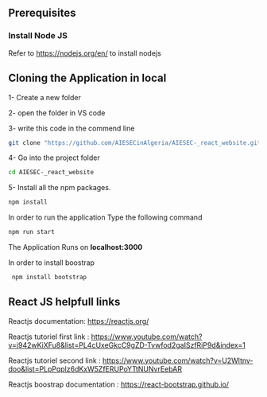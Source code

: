 
## Prerequisites

### Install Node JS
Refer to https://nodejs.org/en/ to install nodejs

## Cloning  the Application in local

1- Create a new folder

2- open the folder in VS code 

3- write this code in the commend line 

```bash
git clone "https://github.com/AIESECinAlgeria/AIESEC-_react_website.git"
```
4-  Go into the project folder

```bash
cd AIESEC-_react_website
```


5- Install all the npm packages. 

```bash
npm install
```

In order to run the application Type the following command

```bash
npm run start
```

The Application Runs on **localhost:3000**

In order to install boostrap

```bash
 npm install bootstrap
```

## React JS helpfull links

Reactjs documentation: https://reactjs.org/  



Reactjs tutoriel first link : https://www.youtube.com/watch?v=j942wKiXFu8&list=PL4cUxeGkcC9gZD-Tvwfod2gaISzfRiP9d&index=1



Reactjs tutoriel second link : https://www.youtube.com/watch?v=U2Wltnv-doo&list=PLpPqplz6dKxW5ZfERUPoYTtNUNvrEebAR


Reactjs boostrap documentation : https://react-bootstrap.github.io/




